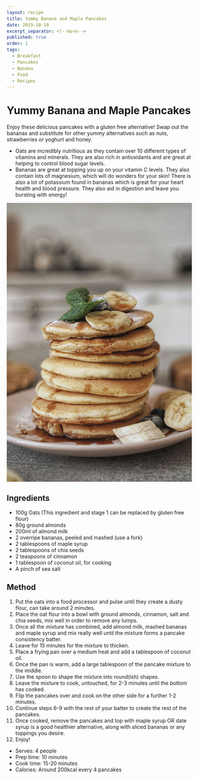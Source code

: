 ```yaml
---
layout: recipe
title: Yummy Banana and Maple Pancakes
date: 2019-10-19
excerpt_separator: <!--more-->
published: true
order: 1 
tags:
  - Breakfast
  - Pancakes
  - Banana
  - Food
  - Recipes
---
```


# Yummy Banana and Maple Pancakes

Enjoy these delicious pancakes with a gluten free alternative! Swap out the bananas and substitute for other yummy alternatives such as nuts, strawberries or yoghurt and honey.

-	Oats are incredibly nutritious as they contain over 10 different types of vitamins and minerals. They are also rich in antioxidants and are great at helping to control blood sugar levels.
-	Bananas are great at topping you up on your vitamin C levels. They also contain lots of magnesium, which will do wonders for your skin! There is also a lot of potassium found in bananas which is great for your heart health and blood pressure. They also aid in digestion and leave you bursting with energy!


<!--more-->

[![Yummy Banana and Maple Pancakes ](/_uploads/bananapancakesupdate.jpg)](/_uploads/bananapancakesupdate.jpg)

## Ingredients

- 100g Oats (This ingredient and stage 1 can be replaced by gluten free flour)
- 80g ground almonds
- 200ml of almond milk
- 2 overripe bananas, peeled and mashed (use a fork)
- 2 tablespoons of maple syrup
- 2 tablespoons of chia seeds
- 2 teaspoons of cinnamon
- 1 tablespoon of coconut oil, for cooking
- A pinch of sea salt


## Method

1.	Put the oats into a food processor and pulse until they create a dusty flour, can take around 2 minutes.
2.	Place the oat flour into a bowl with ground almonds, cinnamon, salt and chia seeds, mix well in order to remove any lumps.
3.	Once all the mixture has combined, add almond milk, mashed bananas and maple syrup and mix really well until the mixture forms a pancake consistency batter.
4.	Leave for 15 minutes for the mixture to thicken.
5.	Place a frying pan over a medium heat and add a tablespoon of coconut oil.
6.	Once the pan is warm, add a large tablespoon of the pancake mixture to the middle.
7.	Use the spoon to shape the mixture into round(ish) shapes.
8.	Leave the mixture to cook, untouched, for 2-3 minutes until the bottom has cooked.
9.	Flip the pancakes over and cook on the other side for a further 1-2 minutes.
10.	Continue steps 6-9 with the rest of your batter to create the rest of the pancakes.
11.	Once cooked, remove the pancakes and top with maple syrup OR date syrup is a good healthier alternative, along with sliced bananas or any toppings you desire.
12.	Enjoy!


- Serves: 4 people
- Prep time: 10 minutes
- Cook time: 15-20 minutes
- Calories: Around 200kcal every 4 pancakes
